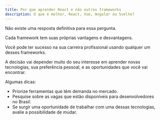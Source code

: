 ```yaml
---
title: Por que aprender React e não outros frameworks
description: O que é melhor, React, Vue, Angular ou Svelte?
---
```


Não existe uma resposta definitiva para essa pergunta.

Cada framework tem suas próprias vantagens e desvantagens.

Você pode ter sucesso na sua carreira profissional usando qualquer um desses frameworks.

A decisão vai depender muito do seu interesse em aprender novas tecnologias, sua preferência pessoal, e as oportunidades que você vai encontrar.

Algumas dicas:

- Priorize ferramentas que têm demanda no mercado.
- Pesquise sobre as vagas que estão disponíveis para desenvolvedores no Brasil.
- Se surgir uma oportunidade de trabalhar com uma dessas tecnologias, avalie a possibilidade de mudar.
